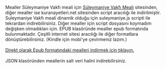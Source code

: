 Mealler Süleymaniye Vakfı meali için <a target="_blank" href="https://www.suleymaniyevakfimeali.com/">Süleymaniye Vakfı Meali</a> sitesinden, diğer mealler ise kuranayetleri.net sitesinden script aracılığı ile indirilmiştir.
Suleymaniye Vakfı meali dinamik olduğu için suleymaniye.js scripti ile tekrardan indirebilirsiniz. Diğer mealler için script dosyasını koymadım değişken olmadıkları için.
EPUB klasöründe mealler epub formatında bulunmaktadır. Çeşitli internet sitesi aracılığı ile diğer formatlara dönüştürebilirsiniz. (Kindle için mobi'ye çevirmeniz lazım.)
<br /><br />
<a href="https://github.com/alialparslan/Kuran-Meali-Ebook-Olusturucu/wiki/Kuran%C4%B1-Kerim-Ebook-%C4%B0ndir">Direkt olarak Epub formatındaki mealleri indirmek için tıklayın.</a>
<br /><br />
JSON klasöründen meallerin salt veri halini indirebilirsiniz.
